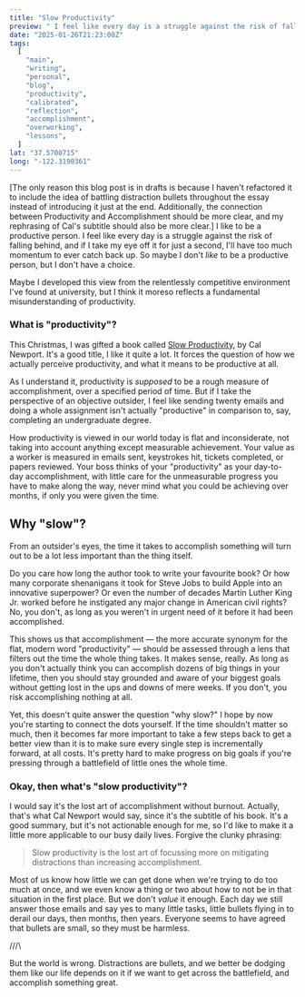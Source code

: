 ```yaml
---
title: "Slow Productivity"
preview: " I feel like every day is a struggle against the risk of falling behind, and if I take my eye off it for just a second..."
date: "2025-01-26T21:23:00Z"
tags:
  [
    "main",
    "writing",
    "personal",
    "blog",
    "productivity",
    "calibrated",
    "reflection",
    "accomplishment",
    "overworking",
    "lessons",
  ]
lat: "37.5700715"
long: "-122.3190361"
---
```


[The only reason this blog post is in drafts is because I haven't refactored it to include the idea of battling distraction bullets throughout the essay instead of introducing it just at the end. Additionally, the connection between Productivity and Accomplishment should be more clear, and my rephrasing of Cal's subtitle should also be more clear.]
I like to be a productive person. I feel like every day is a struggle against the risk of falling behind, and if I take my eye off it for just a second, I'll have too much momentum to ever catch back up. So maybe I don't _like_ to be a productive person, but I don't have a choice.

Maybe I developed this view from the relentlessly competitive environment I've found at university, but I think it moreso reflects a fundamental misunderstanding of productivity.

### What is "productivity"?

This Christmas, I was gifted a book called [Slow Productivity](https://calnewport.com/slow/), by Cal Newport. It's a good title, I like it quite a lot. It forces the question of how we actually perceive productivity, and what it means to be productive at all.

As I understand it, productivity is _supposed_ to be a rough measure of accomplishment, over a specified period of time. But if I take the perspective of an objective outsider, I feel like sending twenty emails and doing a whole assignment isn't actually "productive" in comparison to, say, completing an undergraduate degree.

How productivity is viewed in our world today is flat and inconsiderate, not taking into account anything except measurable achievement. Your value as a worker is measured in emails sent, keystrokes hit, tickets completed, or papers reviewed. Your boss thinks of your "productivity" as your day-to-day accomplishment, with little care for the unmeasurable progress you have to make along the way, never mind what you could be achieving over months, if only you were given the time.

## Why "slow"?

From an outsider's eyes, the time it takes to accomplish something will turn out to be a lot less important than the thing itself.

Do you care how long the author took to write your favourite book? Or how many corporate shenanigans it took for Steve Jobs to build Apple into an innovative superpower? Or even the number of decades Martin Luther King Jr. worked before he instigated any major change in American civil rights? No, you don't, as long as you weren't in urgent need of it before it had been accomplished.

This shows us that accomplishment — the more accurate synonym for the flat, modern word "productivity" — should be assessed through a lens that filters out the time the whole thing takes. It makes sense, really. As long as you don't actually think you can accomplish dozens of big things in your lifetime, then you should stay grounded and aware of your biggest goals without getting lost in the ups and downs of mere weeks. If you don't, you risk accomplishing nothing at all.

Yet, this doesn't quite answer the question "why slow?" I hope by now you're starting to connect the dots yourself. If the time shouldn't matter so much, then it becomes far more important to take a few steps back to get a better view than it is to make sure every single step is incrementally forward, at all costs. It's pretty hard to make progress on big goals if you're pressing through a battlefield of little ones the whole time.

### Okay, then what's "slow productivity"?

I would say it's the lost art of accomplishment without burnout. Actually, that's what Cal Newport would say, since it's the subtitle of his book. It's a good summary, but it's not actionable enough for me, so I'd like to make it a little more applicable to our busy daily lives. Forgive the clunky phrasing:

> Slow productivity is the lost art of focussing more on mitigating distractions than increasing accomplishment.

Most of us know how little we can get done when we're trying to do too much at once, and we even know a thing or two about how to not be in that situation in the first place. But we don't _value_ it enough. Each day we still answer those emails and say yes to many little tasks, little bullets flying in to derail our days, then months, then years. Everyone seems to have agreed that bullets are small, so they must be harmless.

\/\/\/\

But the world is wrong. Distractions are bullets, and we better be dodging them like our life depends on it if we want to get across the battlefield, and accomplish something great.
